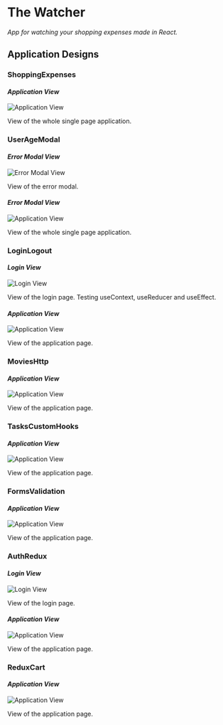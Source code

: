 # The Watcher

*App for watching your shopping expenses made in React.*


## Application Designs

### ShoppingExpenses

#### *Application View*
![Application View](git-image/image1.png)

View of the whole single page application.

### UserAgeModal

#### *Error Modal View*
![Error Modal View](git-image/image2.png)

View of the error modal.

#### *Error Modal View*
![Application View](git-image/image3.png)

View of the whole single page application.

### LoginLogout

#### *Login View*
![Login View](git-image/image4.png)

View of the login page. Testing useContext, useReducer and useEffect.

#### *Application View*
![Application View](git-image/image5.png)

View of the application page.

### MoviesHttp

#### *Application View*
![Application View](git-image/image6.png)

View of the application page.

### TasksCustomHooks

#### *Application View*
![Application View](git-image/image7.png)

View of the application page.

### FormsValidation

#### *Application View*
![Application View](git-image/image8.png)

View of the application page.

### AuthRedux

#### *Login View*
![Login View](git-image/image9.png)

View of the login page.

#### *Application View*
![Application View](git-image/image10.png)

View of the application page.

### ReduxCart

#### *Application View*
![Application View](git-image/image11.png)

View of the application page.